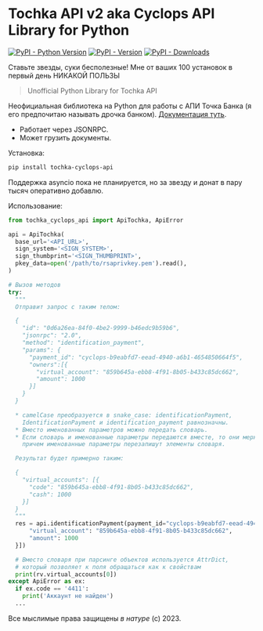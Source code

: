 # Tochka API v2 aka Cyclops API Library for Python

[![PyPI - Python Version](https://img.shields.io/pypi/pyversions/tochka-cyclops-api)]() [![PyPI - Version](https://img.shields.io/pypi/v/tochka-cyclops-api)]() [![PyPI - Downloads](https://img.shields.io/pypi/dm/tochka_cyclops_api)]()

Ставьте звезды, суки бесполезные! Мне от ваших 100 установок в первый день НИКАКОЙ ПОЛЬЗЫ

> Unofficial Python Library for Tochka API

Неофициальная библиотека на Python для работы с АПИ Точка Банка (я его предпочитаю называть дрочка банком). [Документация туть](https://api.tochka.com/static/v1/tender-docs/cyclops/main/index.html).

* Работает через JSONRPC.
* Может грузить документы.

Установка:

```bash
pip install tochka-cyclops-api
```

Поддержка asyncio пока не планируется, но за звезду и донат в пару тысяч оперативно добавлю.

Использование:

```python
from tochka_cyclops_api import ApiTochka, ApiError

api = ApiTochka(
  base_url='<API_URL>',
  sign_system='<SIGN_SYSTEM>',
  sign_thumbprint='<SIGN_THUMBPRINT>',
  pkey_data=open('/path/to/rsaprivkey.pem').read(),
)

# Вызов методов
try:
  """
  Отправит запрос с таким телом:

  {
    "id": "0d6a26ea-84f0-4be2-9999-b46edc9b59b6",
    "jsonrpc": "2.0",
    "method": "identification_payment",
    "params": {
      "payment_id": "cyclops-b9eabfd7-eead-4940-a6b1-4654850664f5",
      "owners":[{
        "virtual_account": "859b645a-ebb8-4f91-8b05-b433c85dc662",
        "amount": 1000
      }]
    }
  }

  * camelCase преобразуется в snake_case: identificationPayment,
    IdentificationPayment и identification_payment равнозначны.
  * Вместо именованных параметров можно передать словарь.
  * Если словарь и именованные параметры передаются вместе, то они мержатся,
    причем именованные параметры перезапишут элементы словаря.

  Результат будет примерно таким:

  {
    "virtual_accounts": [{
      "code": "859b645a-ebb8-4f91-8b05-b433c85dc662",
      "cash": 1000
    }]
  }
  """
  res = api.identificationPayment(payment_id="cyclops-b9eabfd7-eead-4940-a6b1-4654850664f5", owners=[{
      "virtual_account": "859b645a-ebb8-4f91-8b05-b433c85dc662",
      "amount": 1000
  }])

  # Вместо словаря при парсинге объектов используется AttrDict,
  # который позволяет к поля обращаться как к свойствам
  print(rv.virtual_accounts[0])
except ApiError as ex:
  if ex.code == '4411':
    print('Аккаунт не найден')
  ...
```

Все мыслимые права защищены _в натуре_ (с) 2023.
